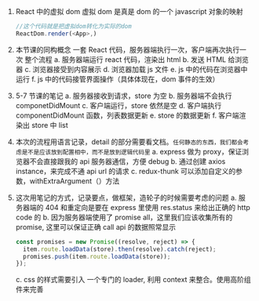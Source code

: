 1. React 中的虚拟 dom
   虚拟 dom 是真是 dom 的一个 javascript 对象的映射
   ```js
   //这个代码就是把虚拟dom转化为实际的dom
   ReactDom.render(<App>,)
   ```
2. 本节课的同构概念
   一套 React 代码，服务器端执行一次，客户端再次执行一次
   整个流程
   a. 服务器端运行 react 代码，渲染出 html
   b. 发送 HTML 给浏览器
   c. 浏览器接受到内容展示
   d. 浏览器加载 js 文件
   e. js 中的代码在浏览器中运行
   f. js 中的代码接管界面操作（具体体现在，dom 事件的生效）

3. 5-7 节课的笔记
   a. 服务器接收到请求，store 为空
   b. 服务器端不会执行 componetDidMount
   c. 客户端运行，store 依然是空
   d. 客户端执行 componentDidMount 函数，列表数据更新
   e. store 的数据更新
   f. 客户端渲染出 store 中 list

4. 本次的流程用语言记录，detail 的部分需要看文档。`任何静态的东西，我们都会考虑是不是应该放到配置相中，而不是放到逻辑代码里`
   a. express 做为 proxy，保证浏览器不会直接跟我的 api 服务器通信，方便 debug
   b. 通过创建 axios instance，来完成不通 api url 的请求
   c. redux-thunk 可以添加自定义的参数，withExtraArgument（）方法

5. 这次用笔记的方式，记录要点，做框架，造轮子的时候需要考虑的问题
   a. 服务器端的 404 和重定向是要在 express 里使用 res.status 来给出正确的 http code 的
   b. 因为服务器端使用了 promise all，这里我们应该收集所有的 promise, 这里可以保证正确 call api 的数据照常显示
   ```js
   const promises = new Promise((resolve, reject) => {
     item.route.loadData(store).then(resolve).catch(reject);
     promises.push(item.route.loadData(store));
   });
   ```
   c. css 的样式需要引入 一个专门的 loader, 利用 context 来整合。使用高阶组件来完善
